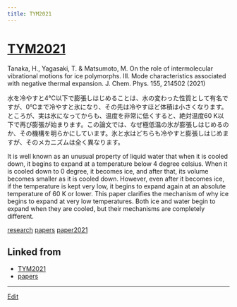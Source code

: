 ```yaml
---
title: TYM2021
---
```

# [TYM2021](/TYM2021)

Tanaka, H., Yagasaki, T. & Matsumoto, M. On the role of intermolecular vibrational motions for ice polymorphs. III. Mode characteristics associated with negative thermal expansion. J. Chem. Phys. 155, 214502 (2021)

水を冷やすと4℃以下で膨張しはじめることは、水の変わった性質として有名ですが、0℃まで冷やすと氷になり、その先は冷やすほど体積は小さくなります。ところが、実は氷になってからも、温度を非常に低くすると、絶対温度60 K以下で再び膨張が始まります。この論文では、なぜ極低温の氷が膨張しはじめるのか、その機構を明らかにしています。氷と水はどちらも冷やすと膨張しはじめますが、そのメカニズムは全く異なります。

It is well known as an unusual property of liquid water that when it is cooled down, it begins to expand at a temperature below 4 degree celsius. When it is cooled down to 0 degree, it becomes ice, and after that, its volume becomes smaller as it is cooled down. However, even after it becomes ice, if the temperature is kept very low, it begins to expand again at an absolute temperature of 60 K or lower. This paper clarifies the mechanism of why ice begins to expand at very low temperatures. Both ice and water begin to expand when they are cooled, but their mechanisms are completely different.


[research](/research) [papers](/papers) [paper2021](/paper2021)


## Linked from

* [TYM2021](/TYM2021)
* [papers](/papers)


----

[Edit](https://github.com/vitroid/vitroid.github.io/edit/master/MD/TYM2021.md)

